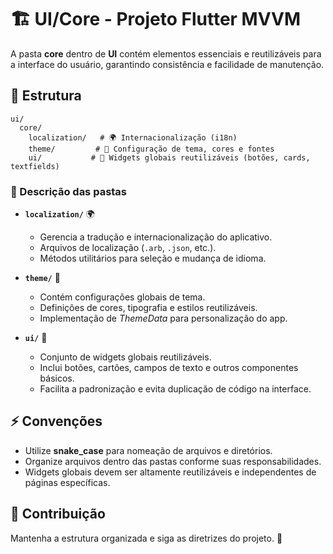 # 🏗️ UI/Core - Projeto Flutter MVVM

A pasta **core** dentro de **UI** contém elementos essenciais e reutilizáveis para a interface do usuário, garantindo consistência e facilidade de manutenção.

## 📂 Estrutura

```
ui/
  core/
    localization/   # 🌍 Internacionalização (i18n)
    theme/         # 🎨 Configuração de tema, cores e fontes
    ui/           # 🧩 Widgets globais reutilizáveis (botões, cards, textfields)
```

### 📌 Descrição das pastas

- **`localization/`** 🌍

  - Gerencia a tradução e internacionalização do aplicativo.
  - Arquivos de localização (`.arb`, `.json`, etc.).
  - Métodos utilitários para seleção e mudança de idioma.

- **`theme/`** 🎨

  - Contém configurações globais de tema.
  - Definições de cores, tipografia e estilos reutilizáveis.
  - Implementação de _ThemeData_ para personalização do app.

- **`ui/`** 🧩
  - Conjunto de widgets globais reutilizáveis.
  - Inclui botões, cartões, campos de texto e outros componentes básicos.
  - Facilita a padronização e evita duplicação de código na interface.

## ⚡ Convenções

- Utilize **snake_case** para nomeação de arquivos e diretórios.
- Organize arquivos dentro das pastas conforme suas responsabilidades.
- Widgets globais devem ser altamente reutilizáveis e independentes de páginas específicas.

## 🤝 Contribuição

Mantenha a estrutura organizada e siga as diretrizes do projeto. 🚀
